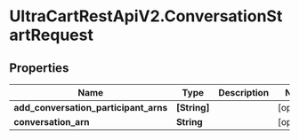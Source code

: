 # UltraCartRestApiV2.ConversationStartRequest

## Properties

Name | Type | Description | Notes
------------ | ------------- | ------------- | -------------
**add_conversation_participant_arns** | **[String]** |  | [optional] 
**conversation_arn** | **String** |  | [optional] 


